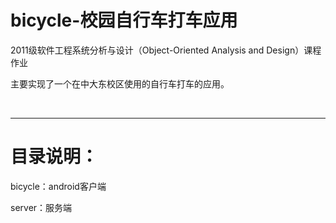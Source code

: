 bicycle-校园自行车打车应用
=======

<p>2011级软件工程系统分析与设计（Object-Oriented Analysis and Design）课程作业</p>
<p>主要实现了一个在中大东校区使用的自行车打车的应用。</p>
<br/>
<hr/>
<h1>目录说明：</h1>
<p>bicycle：android客户端</P>
<p>server：服务端</P>
